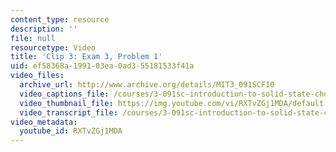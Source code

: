 ```yaml
---
content_type: resource
description: ''
file: null
resourcetype: Video
title: 'Clip 3: Exam 3, Problem 1'
uid: ef58368a-1991-03ea-0ad3-55181533f41a
video_files:
  archive_url: http://www.archive.org/details/MIT3_091SCF10
  video_captions_file: /courses/3-091sc-introduction-to-solid-state-chemistry-fall-2010/53812155bb06572e984fc3721e944ce4_RXTvZGj1MDA.vtt
  video_thumbnail_file: https://img.youtube.com/vi/RXTvZGj1MDA/default.jpg
  video_transcript_file: /courses/3-091sc-introduction-to-solid-state-chemistry-fall-2010/d931e1561dc617ed8e4a8bacdf222e87_RXTvZGj1MDA.pdf
video_metadata:
  youtube_id: RXTvZGj1MDA
---
```

